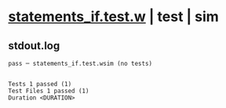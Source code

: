 # [statements_if.test.w](../../../../../examples/tests/valid/statements_if.test.w) | test | sim

## stdout.log
```log
pass ─ statements_if.test.wsim (no tests)
 
 
Tests 1 passed (1)
Test Files 1 passed (1)
Duration <DURATION>
```


